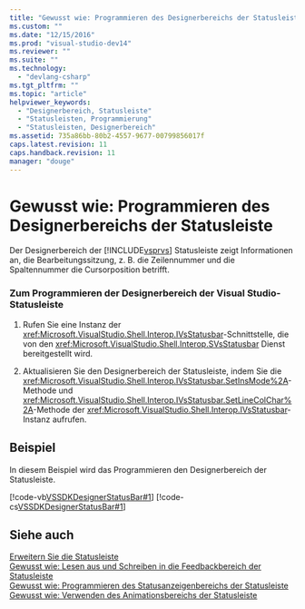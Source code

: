 ```yaml
---
title: "Gewusst wie: Programmieren des Designerbereichs der Statusleiste | Microsoft Docs"
ms.custom: ""
ms.date: "12/15/2016"
ms.prod: "visual-studio-dev14"
ms.reviewer: ""
ms.suite: ""
ms.technology: 
  - "devlang-csharp"
ms.tgt_pltfrm: ""
ms.topic: "article"
helpviewer_keywords: 
  - "Designerbereich, Statusleiste"
  - "Statusleisten, Programmierung"
  - "Statusleisten, Designerbereich"
ms.assetid: 735a86bb-80b2-4557-9677-00799856017f
caps.latest.revision: 11
caps.handback.revision: 11
manager: "douge"
---
```

# Gewusst wie: Programmieren des Designerbereichs der Statusleiste
Der Designerbereich der [!INCLUDE[vsprvs](../code-quality/includes/vsprvs_md.md)] Statusleiste zeigt Informationen an, die Bearbeitungssitzung, z. B. die Zeilennummer und die Spaltennummer die Cursorposition betrifft.  
  
### Zum Programmieren der Designerbereich der Visual Studio\-Statusleiste  
  
1.  Rufen Sie eine Instanz der <xref:Microsoft.VisualStudio.Shell.Interop.IVsStatusbar>\-Schnittstelle, die von den <xref:Microsoft.VisualStudio.Shell.Interop.SVsStatusbar> Dienst bereitgestellt wird.  
  
2.  Aktualisieren Sie den Designerbereich der Statusleiste, indem Sie die <xref:Microsoft.VisualStudio.Shell.Interop.IVsStatusbar.SetInsMode%2A>\-Methode und <xref:Microsoft.VisualStudio.Shell.Interop.IVsStatusbar.SetLineColChar%2A>\-Methode der <xref:Microsoft.VisualStudio.Shell.Interop.IVsStatusbar>\-Instanz aufrufen.  
  
## Beispiel  
 In diesem Beispiel wird das Programmieren den Designerbereich der Statusleiste.  
  
 [!code-vb[VSSDKDesignerStatusBar#1](../misc/codesnippet/VisualBasic/how-to-program-the-designer-region-of-the-status-bar_1.vb)]
 [!code-cs[VSSDKDesignerStatusBar#1](../misc/codesnippet/CSharp/how-to-program-the-designer-region-of-the-status-bar_1.cs)]  
  
## Siehe auch  
 [Erweitern Sie die Statusleiste](../extensibility/extending-the-status-bar.md)   
 [Gewusst wie: Lesen aus und Schreiben in die Feedbackbereich der Statusleiste](../misc/how-to-read-from-and-write-to-the-feedback-region-of-the-status-bar.md)   
 [Gewusst wie: Programmieren des Statusanzeigenbereichs der Statusleiste](../misc/how-to-program-the-progress-bar-region-of-the-status-bar.md)   
 [Gewusst wie: Verwenden des Animationsbereichs der Statusleiste](../misc/how-to-use-the-animation-region-of-the-status-bar.md)
